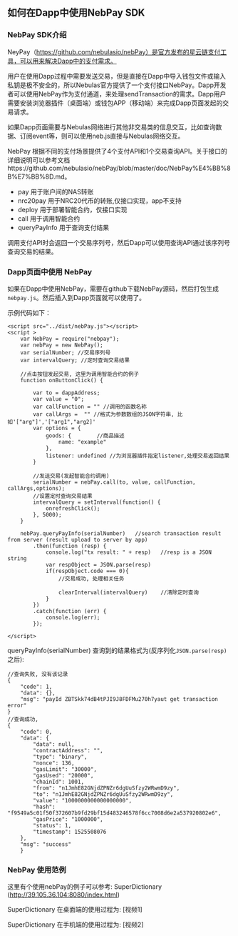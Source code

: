## 如何在Dapp中使用NebPay SDK


### NebPay SDK介绍
NeyPay（https://github.com/nebulasio/nebPay）是官方发布的星云链支付工具，可以用来解决Dapp中的支付需求。

用户在使用Dapp过程中需要发送交易，但是直接在Dapp中导入钱包文件或输入私钥是极不安全的，所以Nebulas官方提供了一个支付接口NebPay。Dapp开发者可以使用NebPay作为支付通道，来处理sendTransaction的需求。Dapp用户需要安装浏览器插件（桌面端）或钱包APP（移动端）来完成Dapp页面发起的交易请求。

如果Dapp页面需要与Nebulas网络进行其他非交易类的信息交互，比如查询数据、订阅event等，则可以使用neb.js直接与Nebulas网络交互。

NebPay 根据不同的支付场景提供了4个支付API和1个交易查询API。关于接口的详细说明可以参考文档https://github.com/nebulasio/nebPay/blob/master/doc/NebPay%E4%BB%8B%E7%BB%8D.md。

- pay	用于账户间的NAS转账
- nrc20pay	用于NRC20代币的转账,仅接口实现，app不支持
- deploy	用于部署智能合约，仅接口实现
- call	用于调用智能合约
- queryPayInfo	用于查询支付结果

调用支付API时会返回一个交易序列号，然后Dapp可以使用查询API通过该序列号查询交易的结果。

### Dapp页面中使用 NebPay
如果在Dapp中使用NebPay，需要在github下载NebPay源码，然后打包生成`nebpay.js`。然后插入到Dapp页面就可以使用了。

示例代码如下：
```angular2html
<script src="../dist/nebPay.js"></script>
<script >
    var NebPay = require("nebpay");
    var nebPay = new NebPay();    
    var serialNumber; //交易序列号
    var intervalQuery; //定时查询交易结果
    
    //点击按钮发起交易, 这里为调用智能合约的例子
    function onButtonClick() {
        
        var to = dappAddress;
        var value = "0";
        var callFunction = "" //调用的函数名称
        var callArgs =  "" //格式为参数数组的JSON字符串, 比如'["arg"]','["arg1","arg2]'        
        var options = {
            goods: {        //商品描述
                name: "example"
            },        
            listener: undefined //为浏览器插件指定listener,处理交易返回结果
        }
        
        //发送交易(发起智能合约调用)
        serialNumber = nebPay.call(to, value, callFunction, callArgs,options);
        //设置定时查询交易结果
        intervalQuery = setInterval(function() {
            onrefreshClick();
        }, 5000);
    }
                
    nebPay.queryPayInfo(serialNumber)   //search transaction result from server (result upload to server by app)
        .then(function (resp) {
            console.log("tx result: " + resp)   //resp is a JSON string
            var respObject = JSON.parse(resp)
            if(respObject.code === 0){
                //交易成功, 处理相关任务
                
                clearInterval(intervalQuery)    //清除定时查询
            }
        })
        .catch(function (err) {
            console.log(err);
        });
    
</script>
```

queryPayInfo(serialNumber) 查询到的结果格式为(反序列化`JSON.parse(resp)`之后):
```
//查询失败, 没有该记录
{
    "code": 1,
    "data": {},
    "msg": "payId ZBTSkk74dB4tPJI9J8FDFMu270h7yaut get transaction error"
}
//查询成功, 
{
    "code": 0,
    "data": {
        "data": null,
        "contractAddress": "",
        "type": "binary",
        "nonce": 136,
        "gasLimit": "30000",
        "gasUsed": "20000",
        "chainId": 1001,
        "from": "n1JmhE82GNjdZPNZr6dgUuSfzy2WRwmD9zy",
        "to": "n1JmhE82GNjdZPNZr6dgUuSfzy2WRwmD9zy",
        "value": "1000000000000000000",
        "hash": "f9549a5c01f50f372607b9fd29bf15d483246578f6cc7008d6e2a537920802e6",
        "gasPrice": "1000000",
        "status": 1,
        "timestamp": 1525508076
    },
    "msg": "success"
	}
```

### NebPay 使用范例

这里有个使用nebPay的例子可以参考: SuperDictionary (http://39.105.36.104:8080/index.html)

SuperDictionary 在桌面端的使用过程为:
[视频1]

SuperDictionary 在手机端的使用过程为:
[视频2]